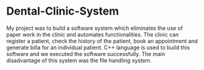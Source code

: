# Dental-Clinic-System
My project was to build a software system which eliminates the use of paper work in the clinic and automates functionalities. The clinic can register a patient, check the history of the patient, book an appointment and generate billa for an individual patient. C++ language is used to build this software and we executed the software successfully. The main disadvantage of this system was the file handling system.
